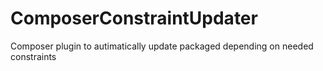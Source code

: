 # ComposerConstraintUpdater
Composer plugin to autimatically update packaged depending on needed constraints
